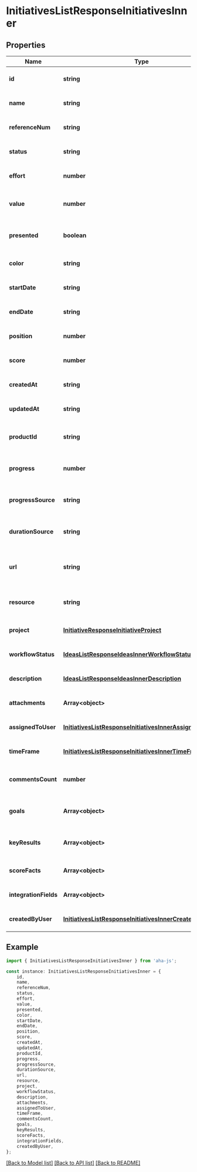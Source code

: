 # InitiativesListResponseInitiativesInner


## Properties

Name | Type | Description | Notes
------------ | ------------- | ------------- | -------------
**id** | **string** | Unique identifier of the initiative | [optional] [default to undefined]
**name** | **string** | Name of the initiative | [optional] [default to undefined]
**referenceNum** | **string** | Reference number of the initiative | [optional] [default to undefined]
**status** | **string** | Status code of the initiative | [optional] [default to undefined]
**effort** | **number** | Effort required for the initiative | [optional] [default to undefined]
**value** | **number** | Value the initiative brings to the business | [optional] [default to undefined]
**presented** | **boolean** | Whether this initiative is shown on charts | [optional] [default to undefined]
**color** | **string** | Color of the initiative | [optional] [default to undefined]
**startDate** | **string** | Start date for the initiative | [optional] [default to undefined]
**endDate** | **string** | End date for the initiative | [optional] [default to undefined]
**position** | **number** | Position for sorting initiatives | [optional] [default to undefined]
**score** | **number** | Score of the initiative | [optional] [default to undefined]
**createdAt** | **string** | Creation date of the initiative | [optional] [default to undefined]
**updatedAt** | **string** | Last update date of the initiative | [optional] [default to undefined]
**productId** | **string** | ID of the product the initiative belongs to | [optional] [default to undefined]
**progress** | **number** | Progress completed on the initiative | [optional] [default to undefined]
**progressSource** | **string** | Source for calculating progress on the initiative | [optional] [default to undefined]
**durationSource** | **string** | Source for calculating start and end dates | [optional] [default to undefined]
**url** | **string** | URL to view the initiative in the Aha! web application | [optional] [default to undefined]
**resource** | **string** | API resource URL for the initiative | [optional] [default to undefined]
**project** | [**InitiativeResponseInitiativeProject**](InitiativeResponseInitiativeProject.md) |  | [optional] [default to undefined]
**workflowStatus** | [**IdeasListResponseIdeasInnerWorkflowStatus**](IdeasListResponseIdeasInnerWorkflowStatus.md) |  | [optional] [default to undefined]
**description** | [**IdeasListResponseIdeasInnerDescription**](IdeasListResponseIdeasInnerDescription.md) |  | [optional] [default to undefined]
**attachments** | **Array&lt;object&gt;** | Attachments to the initiative | [optional] [default to undefined]
**assignedToUser** | [**InitiativesListResponseInitiativesInnerAssignedToUser**](InitiativesListResponseInitiativesInnerAssignedToUser.md) |  | [optional] [default to undefined]
**timeFrame** | [**InitiativesListResponseInitiativesInnerTimeFrame**](InitiativesListResponseInitiativesInnerTimeFrame.md) |  | [optional] [default to undefined]
**commentsCount** | **number** | Number of comments on the initiative | [optional] [default to undefined]
**goals** | **Array&lt;object&gt;** | Goals associated with the initiative | [optional] [default to undefined]
**keyResults** | **Array&lt;object&gt;** | Key results associated with the initiative | [optional] [default to undefined]
**scoreFacts** | **Array&lt;object&gt;** | Score facts for the initiative | [optional] [default to undefined]
**integrationFields** | **Array&lt;object&gt;** | Integration fields for the initiative | [optional] [default to undefined]
**createdByUser** | [**InitiativesListResponseInitiativesInnerCreatedByUser**](InitiativesListResponseInitiativesInnerCreatedByUser.md) |  | [optional] [default to undefined]

## Example

```typescript
import { InitiativesListResponseInitiativesInner } from 'aha-js';

const instance: InitiativesListResponseInitiativesInner = {
    id,
    name,
    referenceNum,
    status,
    effort,
    value,
    presented,
    color,
    startDate,
    endDate,
    position,
    score,
    createdAt,
    updatedAt,
    productId,
    progress,
    progressSource,
    durationSource,
    url,
    resource,
    project,
    workflowStatus,
    description,
    attachments,
    assignedToUser,
    timeFrame,
    commentsCount,
    goals,
    keyResults,
    scoreFacts,
    integrationFields,
    createdByUser,
};
```

[[Back to Model list]](../README.md#documentation-for-models) [[Back to API list]](../README.md#documentation-for-api-endpoints) [[Back to README]](../README.md)
